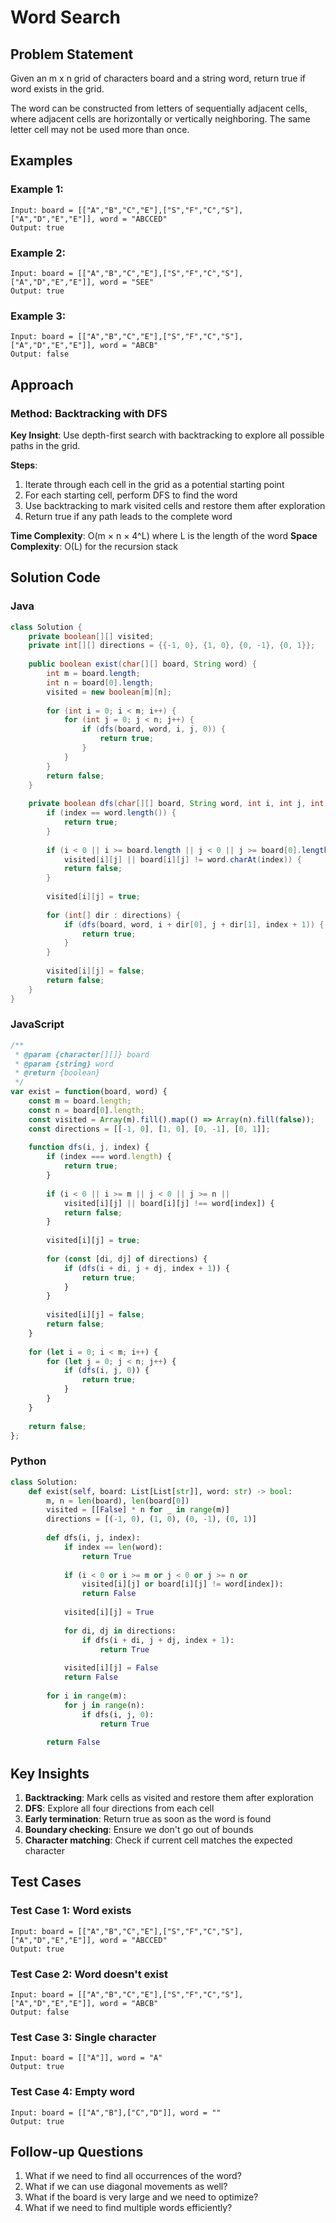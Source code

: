 # Word Search

## Problem Statement
Given an m x n grid of characters board and a string word, return true if word exists in the grid.

The word can be constructed from letters of sequentially adjacent cells, where adjacent cells are horizontally or vertically neighboring. The same letter cell may not be used more than once.

## Examples

### Example 1:
```
Input: board = [["A","B","C","E"],["S","F","C","S"],["A","D","E","E"]], word = "ABCCED"
Output: true
```

### Example 2:
```
Input: board = [["A","B","C","E"],["S","F","C","S"],["A","D","E","E"]], word = "SEE"
Output: true
```

### Example 3:
```
Input: board = [["A","B","C","E"],["S","F","C","S"],["A","D","E","E"]], word = "ABCB"
Output: false
```

## Approach

### Method: Backtracking with DFS
**Key Insight**: Use depth-first search with backtracking to explore all possible paths in the grid.

**Steps**:
1. Iterate through each cell in the grid as a potential starting point
2. For each starting cell, perform DFS to find the word
3. Use backtracking to mark visited cells and restore them after exploration
4. Return true if any path leads to the complete word

**Time Complexity**: O(m × n × 4^L) where L is the length of the word
**Space Complexity**: O(L) for the recursion stack

## Solution Code

### Java
```java
class Solution {
    private boolean[][] visited;
    private int[][] directions = {{-1, 0}, {1, 0}, {0, -1}, {0, 1}};
    
    public boolean exist(char[][] board, String word) {
        int m = board.length;
        int n = board[0].length;
        visited = new boolean[m][n];
        
        for (int i = 0; i < m; i++) {
            for (int j = 0; j < n; j++) {
                if (dfs(board, word, i, j, 0)) {
                    return true;
                }
            }
        }
        return false;
    }
    
    private boolean dfs(char[][] board, String word, int i, int j, int index) {
        if (index == word.length()) {
            return true;
        }
        
        if (i < 0 || i >= board.length || j < 0 || j >= board[0].length || 
            visited[i][j] || board[i][j] != word.charAt(index)) {
            return false;
        }
        
        visited[i][j] = true;
        
        for (int[] dir : directions) {
            if (dfs(board, word, i + dir[0], j + dir[1], index + 1)) {
                return true;
            }
        }
        
        visited[i][j] = false;
        return false;
    }
}
```

### JavaScript
```javascript
/**
 * @param {character[][]} board
 * @param {string} word
 * @return {boolean}
 */
var exist = function(board, word) {
    const m = board.length;
    const n = board[0].length;
    const visited = Array(m).fill().map(() => Array(n).fill(false));
    const directions = [[-1, 0], [1, 0], [0, -1], [0, 1]];
    
    function dfs(i, j, index) {
        if (index === word.length) {
            return true;
        }
        
        if (i < 0 || i >= m || j < 0 || j >= n || 
            visited[i][j] || board[i][j] !== word[index]) {
            return false;
        }
        
        visited[i][j] = true;
        
        for (const [di, dj] of directions) {
            if (dfs(i + di, j + dj, index + 1)) {
                return true;
            }
        }
        
        visited[i][j] = false;
        return false;
    }
    
    for (let i = 0; i < m; i++) {
        for (let j = 0; j < n; j++) {
            if (dfs(i, j, 0)) {
                return true;
            }
        }
    }
    
    return false;
};
```

### Python
```python
class Solution:
    def exist(self, board: List[List[str]], word: str) -> bool:
        m, n = len(board), len(board[0])
        visited = [[False] * n for _ in range(m)]
        directions = [(-1, 0), (1, 0), (0, -1), (0, 1)]
        
        def dfs(i, j, index):
            if index == len(word):
                return True
            
            if (i < 0 or i >= m or j < 0 or j >= n or 
                visited[i][j] or board[i][j] != word[index]):
                return False
            
            visited[i][j] = True
            
            for di, dj in directions:
                if dfs(i + di, j + dj, index + 1):
                    return True
            
            visited[i][j] = False
            return False
        
        for i in range(m):
            for j in range(n):
                if dfs(i, j, 0):
                    return True
        
        return False
```

## Key Insights

1. **Backtracking**: Mark cells as visited and restore them after exploration
2. **DFS**: Explore all four directions from each cell
3. **Early termination**: Return true as soon as the word is found
4. **Boundary checking**: Ensure we don't go out of bounds
5. **Character matching**: Check if current cell matches the expected character

## Test Cases

### Test Case 1: Word exists
```
Input: board = [["A","B","C","E"],["S","F","C","S"],["A","D","E","E"]], word = "ABCCED"
Output: true
```

### Test Case 2: Word doesn't exist
```
Input: board = [["A","B","C","E"],["S","F","C","S"],["A","D","E","E"]], word = "ABCB"
Output: false
```

### Test Case 3: Single character
```
Input: board = [["A"]], word = "A"
Output: true
```

### Test Case 4: Empty word
```
Input: board = [["A","B"],["C","D"]], word = ""
Output: true
```

## Follow-up Questions

1. What if we need to find all occurrences of the word?
2. What if we can use diagonal movements as well?
3. What if the board is very large and we need to optimize?
4. What if we need to find multiple words efficiently?

